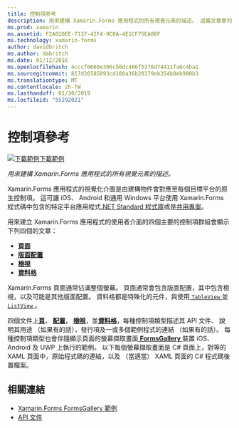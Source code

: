 ```yaml
---
title: 控制項參考
description: 用來建構 Xamarin.Forms 應用程式的所有視覺元素的描述。 這篇文章會列出組成 Xamarin.Forms 應用程式的使用者介面的控制項群組。
ms.prod: xamarin
ms.assetid: F2A02DEE-7137-42F4-9C0A-4E1CF75EA08F
ms.technology: xamarin-forms
author: davidbritch
ms.author: dabritch
ms.date: 01/12/2016
ms.openlocfilehash: 4cccf0660e306cb0dc466f5376d74411fa6c4ba1
ms.sourcegitcommit: 817d26585093cd180a36b28179eb354b0eb900b3
ms.translationtype: MT
ms.contentlocale: zh-TW
ms.lasthandoff: 01/30/2019
ms.locfileid: "55292021"
---
```

# <a name="controls-reference"></a>控制項參考

[![下載範例](~/media/shared/download.png)下載範例](https://developer.xamarin.com/samples/FormsGallery/)

_用來建構 Xamarin.Forms 應用程式的所有視覺元素的描述。_

Xamarin.Forms 應用程式的視覺化介面是由建構物件會對應至每個目標平台的原生控制項。 這可讓 iOS、 Android 和通用 Windows 平台使用 Xamarin.Forms 程式碼中包含的特定平台應用程式[.NET Standard 程式庫](~/cross-platform/app-fundamentals/net-standard.md)或是[共用專案](~/cross-platform/app-fundamentals/shared-projects.md)。

用來建立 Xamarin.Forms 應用程式的使用者介面的四個主要的控制項群組會顯示下列四個的文章：

- [**頁面**](pages.md)
- [**版面配置**](layouts.md)
- [**檢視**](views.md)
- [**資料格**](cells.md)

Xamarin.Forms 頁面通常佔滿整個螢幕。 頁面通常會包含版面配置，其中包含檢視，以及可能是其他版面配置。 資料格都是特殊化的元件，與使用[ `TableView` ](views.md#tableView)並[ `ListView` ](views.md#listView)。

四個文件上[**頁**](pages.md)， [**配置**](layouts.md)， [**檢視**](views.md)，並[**資料格**](cells.md)，每種控制項類型描述其 API 文件、 說明其用途 （如果有的話），發行項及一或多個範例程式的連結 （如果有的話）。 每種控制項類型也會伴隨顯示頁面的螢幕擷取畫面[ **FormsGallery** ](https://developer.xamarin.com/samples/FormsGallery/)裝置 iOS、 Android 及 UWP 上執行的範例。 以下每個螢幕擷取畫面是 C# 頁面上，對等的 XAML 頁面中，原始程式碼的連結，以及 （當適當） XAML 頁面的 C# 程式碼後置檔案。

## <a name="related-links"></a>相關連結

- [Xamarin.Forms FormsGallery 範例](https://developer.xamarin.com/samples/FormsGallery/)
- [API 文件](https://docs.microsoft.com/dotnet/api/xamarin.forms?view=xamarin-forms)
